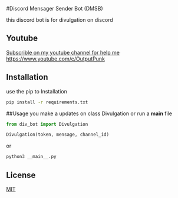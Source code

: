 #Discord Mensager Sender Bot (DMSB)

this discord bot is for divulgation on discord

## Youtube

[Subscrible on my youtube channel for help me](https://www.youtube.com/c/OutputPunk)
https://www.youtube.com/c/OutputPunk

## Installation
use the pip to Installation

```bash
pip install -r requirements.txt
```

##Usage
 you make a updates on class Divulgation or run a __main__ file
```py
from div_bot import Divulgation

Divulgation(token, mensage, channel_id)
```
or
```bash
python3 __main__.py
```


## License
[MIT](https://github.com/TrooperBr/autosender_mensager/blob/main/LICENSE)
